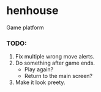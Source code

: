 # henhouse
Game platform


### TODO:

1. Fix multiple wrong move alerts.
2. Do something after game ends.
    - Play again?
    - Return to the main screen?
3. Make it look preety.